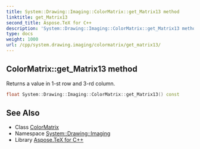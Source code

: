 ```yaml
---
title: System::Drawing::Imaging::ColorMatrix::get_Matrix13 method
linktitle: get_Matrix13
second_title: Aspose.TeX for C++
description: 'System::Drawing::Imaging::ColorMatrix::get_Matrix13 method. Returns a value in 1-st row and 3-rd column in C++.'
type: docs
weight: 1000
url: /cpp/system.drawing.imaging/colormatrix/get_matrix13/
---
```

## ColorMatrix::get_Matrix13 method


Returns a value in 1-st row and 3-rd column.

```cpp
float System::Drawing::Imaging::ColorMatrix::get_Matrix13() const
```

## See Also

* Class [ColorMatrix](../)
* Namespace [System::Drawing::Imaging](../../)
* Library [Aspose.TeX for C++](../../../)

